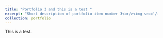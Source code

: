 ```yaml
---
title: "Portfolio 3 and this is a test "
excerpt: "Short description of portfolio item number 3<br/><img src='/images/500x300.png'>"
collection: portfolio
---
```


This is a test. 
